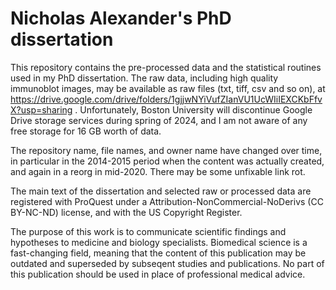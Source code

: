 # Nicholas Alexander's PhD dissertation

This repository contains the pre-processed data and the statistical routines used in my PhD dissertation. The raw data, including high quality immunoblot images, may be available as raw files (txt, tiff, csv and so on), at https://drive.google.com/drive/folders/1gjjwNYiVufZIanVU1UcWIiIEXCKbFfvX?usp=sharing . Unfortunately, Boston University will discontinue Google Drive storage services during spring of 2024, and I am not aware of any free storage for 16 GB worth of data.

The repository name, file names, and owner name have changed over time, in particular in the 2014-2015 period when the content was actually created, and again in a reorg in mid-2020. There may be some unfixable link rot. 

The main text of the dissertation and selected raw or processed data are registered with ProQuest under a Attribution-NonCommercial-NoDerivs (CC BY-NC-ND) license, and with the US Copyright Register.

The purpose of this work is to communicate scientific findings and hypotheses to medicine and biology specialists. Biomedical science is a fast-changing field, meaning that the content of this publication may be outdated and superseded by subseqent studies and publications. No part of this publication should be used in place of professional medical advice.
